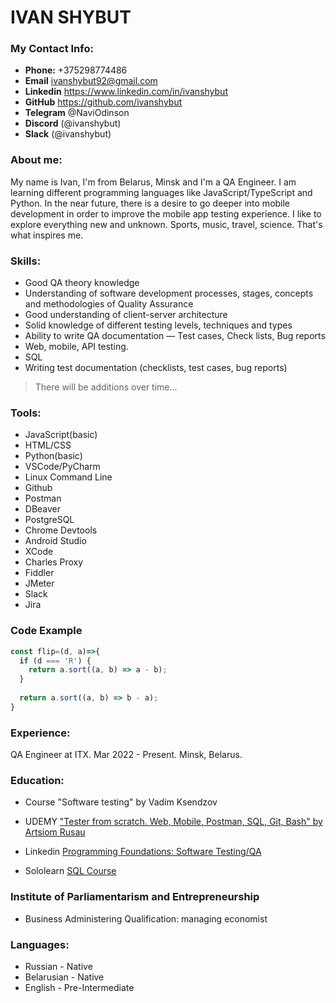 # IVAN SHYBUT
### My Contact Info:
- __Phone:__ +375298774486
- __Email__ ivanshybut92@gmail.com
- __Linkedin__ https://www.linkedin.com/in/ivanshybut
- __GitHub__ https://github.com/ivanshybut
- __Telegram__ @NaviOdinson
- __Discord__ (@ivanshybut)
- __Slack__ (@ivanshybut)
### About me:
My name is Ivan, I'm from Belarus, Minsk and I'm a QA Engineer. 
I am learning different programming languages ​​like JavaScript/TypeScript and Python. In the near future, there is a desire to go deeper into mobile development in order to improve the mobile app testing experience.
I like to explore everything new and unknown. Sports, music, travel, science. That's what inspires me.
### Skills:
- Good QA theory knowledge
- Understanding of software development processes, stages, concepts and methodologies of Quality Assurance
- Good understanding of client-server architecture
- Solid knowledge of different testing levels, techniques and types
- Ability to write QA documentation — Test cases, Check lists, Bug reports
- Web, mobile, API testing.
- SQL
- Writing test documentation (checklists, test cases, bug reports)
> There will be additions over time...
### Tools:
- JavaScript(basic)
- HTML/CSS
- Python(basic)
- VSCode/PyCharm   
- Linux Command Line 
- Github 
- Postman
- DBeaver
- PostgreSQL 
- Chrome Devtools 
- Android Studio 
- XCode 
- Charles Proxy
- Fiddler 
- JMeter
- Slack
- Jira
### Code Example
```javascript
const flip=(d, a)=>{
  if (d === 'R') {
    return a.sort((a, b) => a - b);
  }
  
  return a.sort((a, b) => b - a);
}
```
### Experience:
QA Engineer at ITX. 
Mar 2022 - Present. 
Minsk, Belarus.
### Education:
* Course "Software testing" by Vadim Ksendzov

* UDEMY ["Tester from scratch. Web, Mobile, Postman, SQL, Git, Bash" by Artsiom Rusau](https://udemy-certificate.s3.amazonaws.com/image/UC-f6c31585-f3d4-4042-b66f-1ce36628166c.jpg)
* Linkedin [Programming Foundations: Software Testing/QA](https://www.linkedin.com/learning/certificates/db90dc9d98697dd0b2d99d08f1dfc4ab96be1519087e71c39b1e09b53b1acdb0?trk=share_certificate)
* Sololearn [SQL Course](https://www.sololearn.com/Certificate/CT-JTVR73BJ/png)

### Institute of Parliamentarism and Entrepreneurship
* Business Administering Qualification: managing economist
### Languages:
- Russian - Native
- Belarusian - Native
- English - Pre-Intermediate
